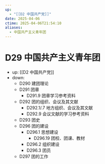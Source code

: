 ```yaml
---
up:
  - "[[D2 中国共产党]]"
date: 2025-04-06
ctime: 2025-04-06T21:54:10
aliases:
  - 中国共产主义青年团
---
```


# D29 中国共产主义青年团

- up: [[D2 中国共产党]]
- down:	
	- D290 建团理论
	- D291 团章
		- D291.9 团章学习参考资料
	- D292 团的组织、会议及其文献
		- D292.1/.7 地方组织、会议及其文献
		- D292.9 会议文献的学习参考资料
	- D293 团史
	- D296 团的建设
		- D296.1 思想建设
			- D296.19 团校、团课、教材
		- D296.2 组织建设
		- D296.3 团员
	- D297 团的工作
	
